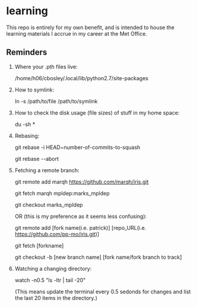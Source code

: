 # learning

This repo is entirely for my own benefit, and is intended to house the learning materials I accrue in my career at the Met Office.


## Reminders

1. Where your .pth files live:

    /home/h06/cbosley/.local/lib/python2.7/site-packages
    
2. How to symlink:

    ln -s /path/to/file /path/to/symlink
    
3. How to check the disk usage (file sizes) of stuff in my home space:

    du -sh *
    
4. Rebasing:

    git rebase -i HEAD~number-of-commits-to-squash

    git rebase --abort
    
5. Fetching a remote branch:

    git remote add marqh https://github.com/marqh/iris.git
    
    git fetch marqh mpldep:marks_mpldep
    
    git checkout marks_mpldep
    
    OR (this is my preference as it seems less confusing):
    
    git remote add [fork name(i.e. patrick)] [repo_URL(i.e. https://github.com/pp-mo/iris.git)]
    
    git fetch [forkname]
    
    git checkout -b [new branch name] [fork name/fork branch to track]
    
6. Watching a changing directory:

    watch -n0.5 "ls -ltr | tail -20"
    
    (This means update the terminal every 0.5 sedonds for changes and list the last 20 items in the directory.)
    
    
